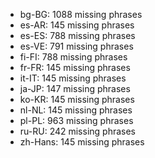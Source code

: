 - bg-BG: 1088 missing phrases
- es-AR: 145 missing phrases
- es-ES: 788 missing phrases
- es-VE: 791 missing phrases
- fi-FI: 788 missing phrases
- fr-FR: 145 missing phrases
- it-IT: 145 missing phrases
- ja-JP: 147 missing phrases
- ko-KR: 145 missing phrases
- nl-NL: 145 missing phrases
- pl-PL: 963 missing phrases
- ru-RU: 242 missing phrases
- zh-Hans: 145 missing phrases
